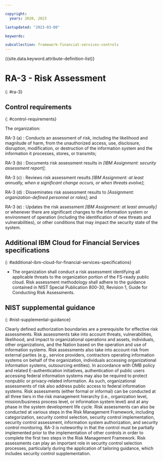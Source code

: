 ```yaml
---

copyright:
  years: 2020, 2023

lastupdated: "2023-03-08"

keywords:

subcollection: framework-financial-services-controls
---
```


{{site.data.keyword.attribute-definition-list}}

               
# RA-3 - Risk Assessment
{: #ra-3}

## Control requirements
{: #control-requirements}

The organization:

RA-3 (a)
    : Conducts an assessment of risk, including the likelihood and magnitude of harm, from the unauthorized access, use, disclosure, disruption, modification, or destruction of the information system and the information it processes, stores, or transmits;

RA-3 (b)
    : Documents risk assessment results in _[IBM Assignment: security assessment report]_;

RA-3 (c)
    : Reviews risk assessment results _[IBM Assignment: at least annually, when a significant change occurs, or when threats evolve]_;

RA-3 (d)
    : Disseminates risk assessment results to _[Assignment: organization-defined personnel or roles]_; and

RA-3 (e)
    : Updates the risk assessment _[IBM Assignment: at least annually]_ or whenever there are significant changes to the information system or environment of operation (including the identification of new threats and vulnerabilities), or other conditions that may impact the security state of the system.

## Additional IBM Cloud for Financial Services specifications
{: #additional-ibm-cloud-for-financial-services-specifications}

- The organization shall conduct a risk assessment identifying all applicable threats to the organization portion of the FS-ready public cloud.  Risk assessment methodology shall adhere to the guidance contained in NIST Special Publication 800-30, Revision 1, Guide for Conducting Risk Assessments.

## NIST supplemental guidance
{: #nist-supplemental-guidance}

Clearly defined authorization boundaries are a prerequisite for effective risk assessments. Risk assessments take into account threats, vulnerabilities, likelihood, and impact to organizational operations and assets, individuals, other organizations, and the Nation based on the operation and use of information systems. Risk assessments also take into account risk from external parties (e.g., service providers, contractors operating information systems on behalf of the organization, individuals accessing organizational information systems, outsourcing entities). In accordance with OMB policy and related E-authentication initiatives, authentication of public users accessing federal information systems may also be required to protect nonpublic or privacy-related information. As such, organizational assessments of risk also address public access to federal information systems. Risk assessments (either formal or informal) can be conducted at all three tiers in the risk management hierarchy (i.e., organization level, mission/business process level, or information system level) and at any phase in the system development life cycle. Risk assessments can also be conducted at various steps in the Risk Management Framework, including categorization, security control selection, security control implementation, security control assessment, information system authorization, and security control monitoring. RA-3 is noteworthy in that the control must be partially implemented prior to the implementation of other controls in order to complete the first two steps in the Risk Management Framework. Risk assessments can play an important role in security control selection processes, particularly during the application of tailoring guidance, which includes security control supplementation.





